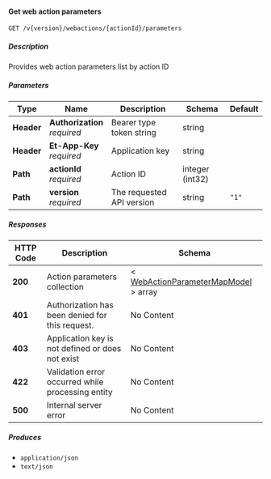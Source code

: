 
<a name="webactions_getactionparameters"></a>
#### Get web action parameters
```
GET /v{version}/webactions/{actionId}/parameters
```


##### Description
Provides web action parameters list by action ID


##### Parameters

|Type|Name|Description|Schema|Default|
|---|---|---|---|---|
|**Header**|**Authorization**  <br>*required*|Bearer type token string|string||
|**Header**|**Et-App-Key**  <br>*required*|Application key|string||
|**Path**|**actionId**  <br>*required*|Action ID|integer (int32)||
|**Path**|**version**  <br>*required*|The requested API version|string|`"1"`|


##### Responses

|HTTP Code|Description|Schema|
|---|---|---|
|**200**|Action parameters collection|< [WebActionParameterMapModel](#webactionparametermapmodel) > array|
|**401**|Authorization has been denied for this request.|No Content|
|**403**|Application key is not defined or does not exist|No Content|
|**422**|Validation error occurred while processing entity|No Content|
|**500**|Internal server error|No Content|


##### Produces

* `application/json`
* `text/json`



